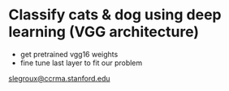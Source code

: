 # Classify cats & dog using deep learning (VGG architecture)
- get pretrained vgg16 weights
- fine tune last layer to fit our problem

<slegroux@ccrma.stanford.edu>